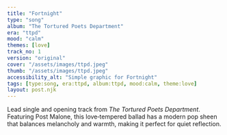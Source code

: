 ```yaml
---
title: "Fortnight"
type: "song"
album: "The Tortured Poets Department"
era: "ttpd"
mood: "calm"
themes: [love]
track_no: 1
version: "original"
cover: "/assets/images/ttpd.jpeg"
thumb: "/assets/images/ttpd.jpeg"
accessibility_alt: "Simple graphic for Fortnight"
tags: [type:song, era:ttpd, album:ttpd, mood:calm, theme:love]
layout: post.njk
---
```

Lead single and opening track from *The Tortured Poets Department*. Featuring Post Malone, this love‑tempered ballad has a modern pop sheen that balances melancholy and warmth, making it perfect for quiet reflection.